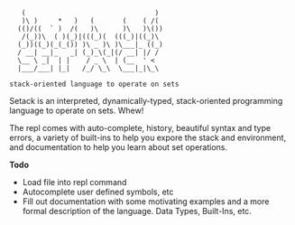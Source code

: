 ```
   (                                )
   )\ )     *   )   (       (    ( /(
  (()/((  ` )  /(   )\      )\   )\())
   /(_))\  ( )(_)|(((_)(  (((_)|((_)\
  (_))((_)(_(_()) )\ _ )\ )\___|_ ((_)
  / __| __|_   _| (_)_\(_|(/ __| |/ /
  \__ \ _|  | |    / _ \  | (__  ' <
  |___/___| |_|   /_/ \_\  \___|_|\_\

stack-oriented language to operate on sets
```

Setack is an interpreted, dynamically-typed, stack-oriented programming language to operate on sets. Whew!

The repl comes with auto-complete, history, beautiful syntax and type errors, a variety of built-ins to help you expore the stack and environment, and documentation to help you learn about set operations.

__Todo__
* Load file into repl command
* Autocomplete user defined symbols, etc
* Fill out documentation with some motivating examples and a more formal description of the language. Data Types, Built-Ins, etc.

